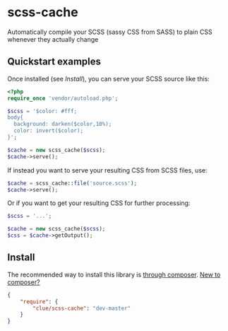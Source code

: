 # scss-cache

Automatically compile your SCSS (sassy CSS from SASS) to plain CSS whenever they actually change

## Quickstart examples

Once installed (see _Install_), you can serve your SCSS source like this:

````php
<?php
require_once 'vendor/autoload.php';

$scss = '$color: #fff;
body{
  background: darken($color,10%);
  color: invert($color);
}';

$cache = new scss_cache($scss);
$cache->serve();
````

If instead you want to serve your resulting CSS from SCSS files, use:

````php
$cache = scss_cache::file('source.scss');
$cache->serve();
````

Or if you want to get your resulting CSS for further processing:

````php
$scss = '...';

$cache = new scss_cache($scss);
$css = $cache->getOutput();
````

## Install

The recommended way to install this library is [through composer](http://getcomposer.org). [New to composer?](http://getcomposer.org/doc/00-intro.md)

```JSON
{
    "require": {
        "clue/scss-cache": "dev-master"
    }
}
```


